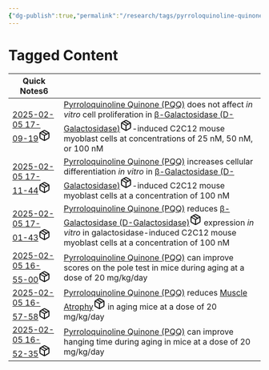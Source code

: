 ```yaml
---
{"dg-publish":true,"permalink":"/research/tags/pyrroloquinoline-quinone-pqq/","updated":"2025-02-05T16:53:01-05:00"}
---
```


# Tagged Content
<div><table class="dataview table-view-table"><thead class="table-view-thead"><tr class="table-view-tr-header"><th class="table-view-th"><span>Quick Notes</span><span class="dataview small-text">6</span></th><th class="table-view-th"><span></span></th></tr></thead><tbody class="table-view-tbody"><tr><td><span><a data-tooltip-position="top" aria-label="Research/Quick Notes/2025-02-05 17-09-19.md" data-href="Research/Quick Notes/2025-02-05 17-09-19.md" href="Research/Quick Notes/2025-02-05 17-09-19.md" class="internal-link" target="_blank" rel="noopener nofollow" fileclass-name="Research Links">2025-02-05 17-09-19</a><a class="metadata-menu fileclass-icon"><svg xmlns="http://www.w3.org/2000/svg" width="24" height="24" viewBox="0 0 24 24" fill="none" stroke="currentColor" stroke-width="2" stroke-linecap="round" stroke-linejoin="round" class="svg-icon lucide-package"><path d="m7.5 4.27 9 5.15"></path><path d="M21 8a2 2 0 0 0-1-1.73l-7-4a2 2 0 0 0-2 0l-7 4A2 2 0 0 0 3 8v8a2 2 0 0 0 1 1.73l7 4a2 2 0 0 0 2 0l7-4A2 2 0 0 0 21 16Z"></path><path d="m3.3 7 8.7 5 8.7-5"></path><path d="M12 22V12"></path></svg></a></span></td><td><span><a data-href="Pyrroloquinoline Quinone (PQQ)" href="Pyrroloquinoline Quinone (PQQ)" class="internal-link" target="_blank" rel="noopener nofollow">Pyrroloquinoline Quinone (PQQ)</a> does not affect <em>in vitro</em> cell proliferation in <a data-href="β-Galactosidase (D-Galactosidase)" href="β-Galactosidase (D-Galactosidase)" class="internal-link" target="_blank" rel="noopener nofollow" fileclass-name="Research Links">β-Galactosidase (D-Galactosidase)</a><a class="metadata-menu fileclass-icon"><svg xmlns="http://www.w3.org/2000/svg" width="24" height="24" viewBox="0 0 24 24" fill="none" stroke="currentColor" stroke-width="2" stroke-linecap="round" stroke-linejoin="round" class="svg-icon lucide-package"><path d="m7.5 4.27 9 5.15"></path><path d="M21 8a2 2 0 0 0-1-1.73l-7-4a2 2 0 0 0-2 0l-7 4A2 2 0 0 0 3 8v8a2 2 0 0 0 1 1.73l7 4a2 2 0 0 0 2 0l7-4A2 2 0 0 0 21 16Z"></path><path d="m3.3 7 8.7 5 8.7-5"></path><path d="M12 22V12"></path></svg></a>-induced C2C12 mouse myoblast cells at concentrations of 25 nM, 50 nM, or 100 nM</span></td></tr><tr><td><span><a data-tooltip-position="top" aria-label="Research/Quick Notes/2025-02-05 17-11-44.md" data-href="Research/Quick Notes/2025-02-05 17-11-44.md" href="Research/Quick Notes/2025-02-05 17-11-44.md" class="internal-link" target="_blank" rel="noopener nofollow" fileclass-name="Research Links">2025-02-05 17-11-44</a><a class="metadata-menu fileclass-icon"><svg xmlns="http://www.w3.org/2000/svg" width="24" height="24" viewBox="0 0 24 24" fill="none" stroke="currentColor" stroke-width="2" stroke-linecap="round" stroke-linejoin="round" class="svg-icon lucide-package"><path d="m7.5 4.27 9 5.15"></path><path d="M21 8a2 2 0 0 0-1-1.73l-7-4a2 2 0 0 0-2 0l-7 4A2 2 0 0 0 3 8v8a2 2 0 0 0 1 1.73l7 4a2 2 0 0 0 2 0l7-4A2 2 0 0 0 21 16Z"></path><path d="m3.3 7 8.7 5 8.7-5"></path><path d="M12 22V12"></path></svg></a></span></td><td><span><a data-href="Pyrroloquinoline Quinone (PQQ)" href="Pyrroloquinoline Quinone (PQQ)" class="internal-link" target="_blank" rel="noopener nofollow">Pyrroloquinoline Quinone (PQQ)</a> increases cellular differentiation <em>in vitro</em> in <a data-href="β-Galactosidase (D-Galactosidase)" href="β-Galactosidase (D-Galactosidase)" class="internal-link" target="_blank" rel="noopener nofollow" fileclass-name="Research Links">β-Galactosidase (D-Galactosidase)</a><a class="metadata-menu fileclass-icon"><svg xmlns="http://www.w3.org/2000/svg" width="24" height="24" viewBox="0 0 24 24" fill="none" stroke="currentColor" stroke-width="2" stroke-linecap="round" stroke-linejoin="round" class="svg-icon lucide-package"><path d="m7.5 4.27 9 5.15"></path><path d="M21 8a2 2 0 0 0-1-1.73l-7-4a2 2 0 0 0-2 0l-7 4A2 2 0 0 0 3 8v8a2 2 0 0 0 1 1.73l7 4a2 2 0 0 0 2 0l7-4A2 2 0 0 0 21 16Z"></path><path d="m3.3 7 8.7 5 8.7-5"></path><path d="M12 22V12"></path></svg></a>-induced C2C12 mouse myoblast cells at a concentration of 100 nM</span></td></tr><tr><td><span><a data-tooltip-position="top" aria-label="Research/Quick Notes/2025-02-05 17-01-43.md" data-href="Research/Quick Notes/2025-02-05 17-01-43.md" href="Research/Quick Notes/2025-02-05 17-01-43.md" class="internal-link" target="_blank" rel="noopener nofollow" fileclass-name="Research Links">2025-02-05 17-01-43</a><a class="metadata-menu fileclass-icon"><svg xmlns="http://www.w3.org/2000/svg" width="24" height="24" viewBox="0 0 24 24" fill="none" stroke="currentColor" stroke-width="2" stroke-linecap="round" stroke-linejoin="round" class="svg-icon lucide-package"><path d="m7.5 4.27 9 5.15"></path><path d="M21 8a2 2 0 0 0-1-1.73l-7-4a2 2 0 0 0-2 0l-7 4A2 2 0 0 0 3 8v8a2 2 0 0 0 1 1.73l7 4a2 2 0 0 0 2 0l7-4A2 2 0 0 0 21 16Z"></path><path d="m3.3 7 8.7 5 8.7-5"></path><path d="M12 22V12"></path></svg></a></span></td><td><span><a data-href="Pyrroloquinoline Quinone (PQQ)" href="Pyrroloquinoline Quinone (PQQ)" class="internal-link" target="_blank" rel="noopener nofollow">Pyrroloquinoline Quinone (PQQ)</a> reduces <a data-href="β-Galactosidase (D-Galactosidase)" href="β-Galactosidase (D-Galactosidase)" class="internal-link" target="_blank" rel="noopener nofollow" fileclass-name="Research Links">β-Galactosidase (D-Galactosidase)</a><a class="metadata-menu fileclass-icon"><svg xmlns="http://www.w3.org/2000/svg" width="24" height="24" viewBox="0 0 24 24" fill="none" stroke="currentColor" stroke-width="2" stroke-linecap="round" stroke-linejoin="round" class="svg-icon lucide-package"><path d="m7.5 4.27 9 5.15"></path><path d="M21 8a2 2 0 0 0-1-1.73l-7-4a2 2 0 0 0-2 0l-7 4A2 2 0 0 0 3 8v8a2 2 0 0 0 1 1.73l7 4a2 2 0 0 0 2 0l7-4A2 2 0 0 0 21 16Z"></path><path d="m3.3 7 8.7 5 8.7-5"></path><path d="M12 22V12"></path></svg></a> expression <em>in vitro</em> in galactosidase-induced C2C12 mouse myoblast cells at a concentration of 100 nM</span></td></tr><tr><td><span><a data-tooltip-position="top" aria-label="Research/Quick Notes/2025-02-05 16-55-00.md" data-href="Research/Quick Notes/2025-02-05 16-55-00.md" href="Research/Quick Notes/2025-02-05 16-55-00.md" class="internal-link" target="_blank" rel="noopener nofollow" fileclass-name="Research Links">2025-02-05 16-55-00</a><a class="metadata-menu fileclass-icon"><svg xmlns="http://www.w3.org/2000/svg" width="24" height="24" viewBox="0 0 24 24" fill="none" stroke="currentColor" stroke-width="2" stroke-linecap="round" stroke-linejoin="round" class="svg-icon lucide-package"><path d="m7.5 4.27 9 5.15"></path><path d="M21 8a2 2 0 0 0-1-1.73l-7-4a2 2 0 0 0-2 0l-7 4A2 2 0 0 0 3 8v8a2 2 0 0 0 1 1.73l7 4a2 2 0 0 0 2 0l7-4A2 2 0 0 0 21 16Z"></path><path d="m3.3 7 8.7 5 8.7-5"></path><path d="M12 22V12"></path></svg></a></span></td><td><span><a data-href="Pyrroloquinoline Quinone (PQQ)" href="Pyrroloquinoline Quinone (PQQ)" class="internal-link" target="_blank" rel="noopener nofollow">Pyrroloquinoline Quinone (PQQ)</a> can improve scores on the pole test in mice during aging at a dose of 20 mg/kg/day</span></td></tr><tr><td><span><a data-tooltip-position="top" aria-label="Research/Quick Notes/2025-02-05 16-57-58.md" data-href="Research/Quick Notes/2025-02-05 16-57-58.md" href="Research/Quick Notes/2025-02-05 16-57-58.md" class="internal-link" target="_blank" rel="noopener nofollow" fileclass-name="Research Links">2025-02-05 16-57-58</a><a class="metadata-menu fileclass-icon"><svg xmlns="http://www.w3.org/2000/svg" width="24" height="24" viewBox="0 0 24 24" fill="none" stroke="currentColor" stroke-width="2" stroke-linecap="round" stroke-linejoin="round" class="svg-icon lucide-package"><path d="m7.5 4.27 9 5.15"></path><path d="M21 8a2 2 0 0 0-1-1.73l-7-4a2 2 0 0 0-2 0l-7 4A2 2 0 0 0 3 8v8a2 2 0 0 0 1 1.73l7 4a2 2 0 0 0 2 0l7-4A2 2 0 0 0 21 16Z"></path><path d="m3.3 7 8.7 5 8.7-5"></path><path d="M12 22V12"></path></svg></a></span></td><td><span><a data-href="Pyrroloquinoline Quinone (PQQ)" href="Pyrroloquinoline Quinone (PQQ)" class="internal-link" target="_blank" rel="noopener nofollow">Pyrroloquinoline Quinone (PQQ)</a> reduces <a data-href="Muscle Atrophy" href="Muscle Atrophy" class="internal-link" target="_blank" rel="noopener nofollow" fileclass-name="Research Links">Muscle Atrophy</a><a class="metadata-menu fileclass-icon"><svg xmlns="http://www.w3.org/2000/svg" width="24" height="24" viewBox="0 0 24 24" fill="none" stroke="currentColor" stroke-width="2" stroke-linecap="round" stroke-linejoin="round" class="svg-icon lucide-package"><path d="m7.5 4.27 9 5.15"></path><path d="M21 8a2 2 0 0 0-1-1.73l-7-4a2 2 0 0 0-2 0l-7 4A2 2 0 0 0 3 8v8a2 2 0 0 0 1 1.73l7 4a2 2 0 0 0 2 0l7-4A2 2 0 0 0 21 16Z"></path><path d="m3.3 7 8.7 5 8.7-5"></path><path d="M12 22V12"></path></svg></a> in aging mice at a dose of 20 mg/kg/day</span></td></tr><tr><td><span><a data-tooltip-position="top" aria-label="Research/Quick Notes/2025-02-05 16-52-35.md" data-href="Research/Quick Notes/2025-02-05 16-52-35.md" href="Research/Quick Notes/2025-02-05 16-52-35.md" class="internal-link" target="_blank" rel="noopener nofollow" fileclass-name="Research Links">2025-02-05 16-52-35</a><a class="metadata-menu fileclass-icon"><svg xmlns="http://www.w3.org/2000/svg" width="24" height="24" viewBox="0 0 24 24" fill="none" stroke="currentColor" stroke-width="2" stroke-linecap="round" stroke-linejoin="round" class="svg-icon lucide-package"><path d="m7.5 4.27 9 5.15"></path><path d="M21 8a2 2 0 0 0-1-1.73l-7-4a2 2 0 0 0-2 0l-7 4A2 2 0 0 0 3 8v8a2 2 0 0 0 1 1.73l7 4a2 2 0 0 0 2 0l7-4A2 2 0 0 0 21 16Z"></path><path d="m3.3 7 8.7 5 8.7-5"></path><path d="M12 22V12"></path></svg></a></span></td><td><span><a data-href="Pyrroloquinoline Quinone (PQQ)" href="Pyrroloquinoline Quinone (PQQ)" class="internal-link" target="_blank" rel="noopener nofollow">Pyrroloquinoline Quinone (PQQ)</a> can improve hanging time during aging in mice at a dose of 20 mg/kg/day</span></td></tr></tbody></table></div>

